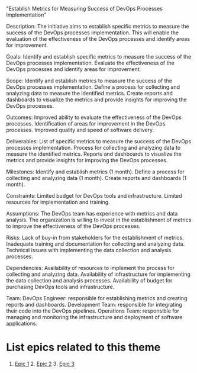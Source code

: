 "Establish Metrics for Measuring Success of DevOps Processes Implementation"

Description: The initiative aims to establish specific metrics to measure the success of the DevOps processes implementation. This will enable the evaluation of the effectiveness of the DevOps processes and identify areas for improvement.

Goals: Identify and establish specific metrics to measure the success of the DevOps processes implementation. Evaluate the effectiveness of the DevOps processes and identify areas for improvement.

Scope: Identify and establish metrics to measure the success of the DevOps processes implementation. Define a process for collecting and analyzing data to measure the identified metrics. Create reports and dashboards to visualize the metrics and provide insights for improving the DevOps processes.

Outcomes: Improved ability to evaluate the effectiveness of the DevOps processes. Identification of areas for improvement in the DevOps processes. Improved quality and speed of software delivery.

Deliverables: List of specific metrics to measure the success of the DevOps processes implementation. Process for collecting and analyzing data to measure the identified metrics. Reports and dashboards to visualize the metrics and provide insights for improving the DevOps processes.

Milestones: Identify and establish metrics (1 month). Define a process for collecting and analyzing data (1 month). Create reports and dashboards (1 month).

Constraints: Limited budget for DevOps tools and infrastructure. Limited resources for implementation and training.

Assumptions: The DevOps team has experience with metrics and data analysis. The organization is willing to invest in the establishment of metrics to improve the effectiveness of the DevOps processes.

Risks: Lack of buy-in from stakeholders for the establishment of metrics. Inadequate training and documentation for collecting and analyzing data. Technical issues with implementing the data collection and analysis processes.

Dependencies: Availability of resources to implement the process for collecting and analyzing data. Availability of infrastructure for implementing the data collection and analysis processes. Availability of budget for purchasing DevOps tools and infrastructure.

Team: DevOps Engineer: responsible for establishing metrics and creating reports and dashboards. Development Team: responsible for integrating their code into the DevOps pipelines. Operations Team: responsible for managing and monitoring the infrastructure and deployment of software applications.

# List epics related to this theme
1. [Epic 1](documentation/templates/theme/initiatives/epics/Implement%20Infrastructure%20as%20Code.md)
   2. [Epic 2](documentation/templates/theme/initiatives/epics/Continuous%20Integration,Continuous%20Deployment%20(CI,CD).md)
   3. [Epic 3](documentation/templates/theme/initiatives/epics/Centralized%20Logging%20and%20Monitoring.md)
